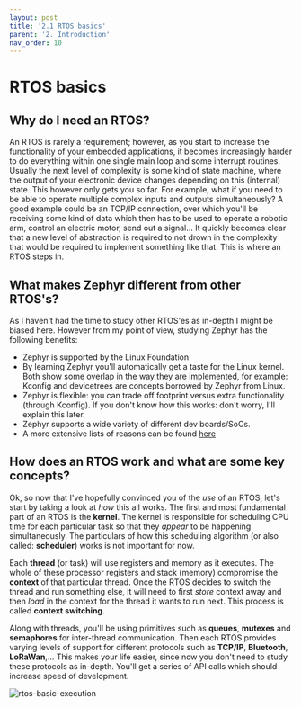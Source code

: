 ```yaml
---
layout: post
title: '2.1 RTOS basics'
parent: '2. Introduction'
nav_order: 10
---
```


# RTOS basics

## Why do I need an RTOS?

An RTOS is rarely a requirement; however, as you start to increase the functionality of your embedded applications, it becomes increasingly harder to do everything within one single main loop and some interrupt routines. Usually the next level of complexity is some kind of state machine, where the output of your electronic device changes depending on this (internal) state. This however only gets you so far. For example, what if you need to be able to operate multiple complex inputs and outputs simultaneously? A good example could be an TCP/IP connection, over which you'll be receiving some kind of data which then has to be used to operate a robotic arm, control an electric motor, send out a signal... It quickly becomes clear that a new level of abstraction is required to not drown in the complexity that would be required to implement something like that. This is where an RTOS steps in.

## What makes Zephyr different from other RTOS's?

As I haven't had the time to study other RTOS'es as in-depth I might be biased here. However from my point of view, studying Zephyr has the following benefits:
- Zephyr is supported by the Linux Foundation
- By learning Zephyr you'll automatically get a taste for the Linux kernel. Both show some overlap in the way they are implemented, for example: Kconfig and devicetrees are concepts borrowed by Zephyr from Linux.
- Zephyr is flexible: you can trade off footprint versus extra functionality (through Kconfig). If you don't know how this works: don't worry, I'll explain this later.
- Zephyr supports a wide variety of different dev boards/SoCs. 
- A more extensive lists of reasons can be found [here](https://docs.zephyrproject.org/latest/introduction/index.html)

## How does an RTOS work and what are some key concepts?

Ok, so now that I've hopefully convinced you of the *use* of an RTOS, let's start by taking a look at *how* this all works. The first and most fundamental part of an RTOS is the **kernel**. The kernel is responsible for scheduling CPU time for each particular task so that they *appear* to be happening simultaneously. The particulars of how this scheduling algorithm (or also called: **scheduler**) works is not important for now. 

Each **thread** (or task) will use registers and memory as it executes. The whole of these processor registers and stack (memory) compromise the **context** of that particular thread. Once the RTOS decides to switch the thread and run something else, it will need to first *store* context away and then *load* in the context for the thread it wants to run next. This process is called **context switching**.

Along with threads, you'll be using primitives such as **queues**, **mutexes** and **semaphores** for inter-thread communication. Then each RTOS provides varying levels of support for different protocols such as **TCP/IP**, **Bluetooth**, **LoRaWan**,... This makes your life easier, since now you don't need to study these protocols as in-depth. You'll get a series of API calls which should increase speed of development.

![rtos-basic-execution](/images/2-introduction/rtos_basic_execution.gif)